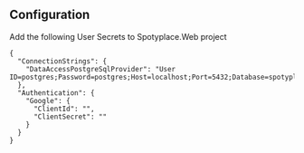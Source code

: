 ## Configuration

Add the following User Secrets to Spotyplace.Web project

```
{
  "ConnectionStrings": {
    "DataAccessPostgreSqlProvider": "User ID=postgres;Password=postgres;Host=localhost;Port=5432;Database=spotyplace;Pooling=true;"
  },
  "Authentication": {
    "Google": {
      "ClientId": "",
      "ClientSecret": ""
    }
  }
}
```
